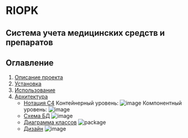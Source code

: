 # RIOPK

Система учета медицинских средств и препаратов
---

## Оглавление

1. [Описание проекта](#описание-проекта)
2. [Установка](#установка)
3. [Использование](#использование)
4. [Архитектура](#архитектура)
    - [Нотация C4](#нотация-c4)
      Контейнерный уровень:
      ![image](https://github.com/user-attachments/assets/b4341497-3fe1-4f8c-9315-82a5a62118b6)
      Компонентный уровень:
      ![image](https://github.com/user-attachments/assets/fc907144-a5bc-467e-be01-4d98b677ea7b)
    - [Схема БД](#схема_БД)
      ![image](https://github.com/user-attachments/assets/3ed45928-a64a-44de-9106-f5060851222f)
    - [Диаграмма классов](#диаграмма-классов)
      ![package](https://github.com/user-attachments/assets/70ba6d55-92d8-4b20-8722-4ad818e995b1)
    - [Дизайн](#дизайн)
      ![image](https://github.com/user-attachments/assets/4b682b34-e818-4e22-b830-cbee00e3bfa9)

